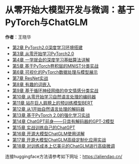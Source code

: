 # 从零开始大模型开发与微调：基于PyTorch与ChatGLM

**作者**：王晓华

* [第2章 PyTorch2.0深度学习环境搭建](docs/chapter02.md)
* [第3章 从零开始学习PyTorch2.0](docs/chapter03.md)
* [第4章 一学就会的深度学习基础算法详解](docs/chapter04.md)
* [第5章 基于PyTorch卷积层的MNIST分类实战](docs/chapter05.md)
* [第6章 可视化的PyTorch数据处理与模型展示](docs/chapter06.md)
* [第7章 ResNet实战](docs/chapter07.md)
* [第8章 有趣的词嵌入](docs/chapter08.md)
* [第9章 基于循环神经网络的中文情感分类实战](docs/chapter09.md)
* [第10章 从零开始学习自然语言处理的编码器](docs/chapter10.md)
* [第11章 站在巨人肩膀上的预训练模型BERT](docs/chapter11.md)
* [第12章 从1开始自然语言处理的解码器](docs/chapter12.md)
* [第13章 基于PyTorch 2.0的强化学习实战](docs/chapter13.md)
* [第14章 ChatGPT前身——只具有解码器的GPT-2模型](docs/chapter14.md)
* [第15章 实战训练自己的ChatGPT](docs/chapter15.md)
* [第16章 开源大模型ChatGLM使用详解](docs/chapter16.md)
* [第17章 开源大模型ChatGLM高级定制化应用实战](docs/chapter17.md)
* [第18章 对训练成本上亿美元的ChatGLM进行高级微调](docs/chapter18.md)

连接huggingface方法请参考如下网址：https://aliendao.cn/

